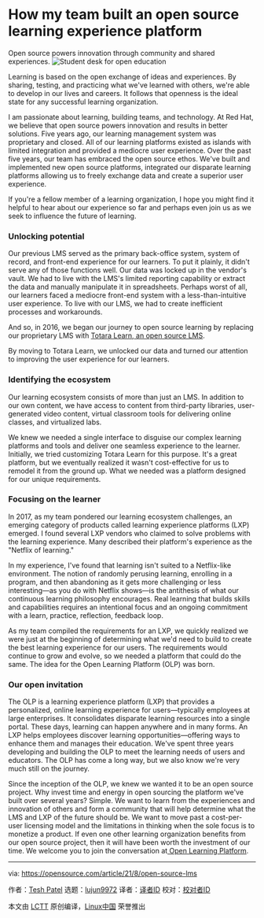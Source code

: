 [#]: subject: "How my team built an open source learning experience platform"
[#]: via: "https://opensource.com/article/21/8/open-source-lms"
[#]: author: "Tesh Patel https://opensource.com/users/tesh"
[#]: collector: "lujun9972"
[#]: translator: " "
[#]: reviewer: " "
[#]: publisher: " "
[#]: url: " "

How my team built an open source learning experience platform
======
Open source powers innovation through community and shared experiences.
![Student desk for open education][1]

Learning is based on the open exchange of ideas and experiences. By sharing, testing, and practicing what we've learned with others, we're able to develop in our lives and careers. It follows that openness is the ideal state for any successful learning organization. 

I am passionate about learning, building teams, and technology. At Red Hat, we believe that open source powers innovation and results in better solutions. Five years ago, our learning management system was proprietary and closed. All of our learning platforms existed as islands with limited integration and provided a mediocre user experience. Over the past five years, our team has embraced the open source ethos. We've built and implemented new open source platforms, integrated our disparate learning platforms allowing us to freely exchange data and create a superior user experience.

If you're a fellow member of a learning organization, I hope you might find it helpful to hear about our experience so far and perhaps even join us as we seek to influence the future of learning. 

### Unlocking potential

Our previous LMS served as the primary back-office system, system of record, and front-end experience for our learners. To put it plainly, it didn't serve any of those functions well. Our data was locked up in the vendor's vault. We had to live with the LMS's limited reporting capability or extract the data and manually manipulate it in spreadsheets. Perhaps worst of all, our learners faced a mediocre front-end system with a less-than-intuitive user experience. To live with our LMS, we had to create inefficient processes and workarounds.

And so, in 2016, we began our journey to open source learning by replacing our proprietary LMS with [Totara Learn, an open source LMS][2]. 

By moving to Totara Learn, we unlocked our data and turned our attention to improving the user experience for our learners. 

### Identifying the ecosystem

Our learning ecosystem consists of more than just an LMS. In addition to our own content, we have access to content from third-party libraries, user-generated video content, virtual classroom tools for delivering online classes, and virtualized labs.

We knew we needed a single interface to disguise our complex learning platforms and tools and deliver one seamless experience to the learner. Initially, we tried customizing Totara Learn for this purpose. It's a great platform, but we eventually realized it wasn't cost-effective for us to remodel it from the ground up. What we needed was a platform designed for our unique requirements.

### Focusing on the learner

In 2017, as my team pondered our learning ecosystem challenges, an emerging category of products called learning experience platforms (LXP) emerged. I found several LXP vendors who claimed to solve problems with the learning experience. Many described their platform's experience as the "Netflix of learning." 

In my experience, I've found that learning isn't suited to a Netflix-like environment. The notion of randomly perusing learning, enrolling in a program, and then abandoning as it gets more challenging or less interesting—as you do with Netflix shows—is the antithesis of what our continuous learning philosophy encourages. Real learning that builds skills and capabilities requires an intentional focus and an ongoing commitment with a learn, practice, reflection, feedback loop. 

As my team compiled the requirements for an LXP, we quickly realized we were just at the beginning of determining what we'd need to build to create the best learning experience for our users. The requirements would continue to grow and evolve, so we needed a platform that could do the same. The idea for the Open Learning Platform (OLP) was born.

### Our open invitation

The OLP is a learning experience platform (LXP) that provides a personalized, online learning experience for users—typically employees at large enterprises. It consolidates disparate learning resources into a single portal. These days, learning can happen anywhere and in many forms. An LXP helps employees discover learning opportunities—offering ways to enhance them and manages their education. We've spent three years developing and building the OLP to meet the learning needs of users and educators. The OLP has come a long way, but we also know we're very much still on the journey. 

Since the inception of the OLP, we knew we wanted it to be an open source project. Why invest time and energy in open sourcing the platform we've built over several years? Simple. We want to learn from the experiences and innovation of others and form a community that will help determine what the LMS and LXP of the future should be. We want to move past a cost-per-user licensing model and the limitations in thinking when the sole focus is to monetize a product. If even one other learning organization benefits from our open source project, then it will have been worth the investment of our time. We welcome you to join the conversation at[ Open Learning Platform][3].

--------------------------------------------------------------------------------

via: https://opensource.com/article/21/8/open-source-lms

作者：[Tesh Patel][a]
选题：[lujun9972][b]
译者：[译者ID](https://github.com/译者ID)
校对：[校对者ID](https://github.com/校对者ID)

本文由 [LCTT](https://github.com/LCTT/TranslateProject) 原创编译，[Linux中国](https://linux.cn/) 荣誉推出

[a]: https://opensource.com/users/tesh
[b]: https://github.com/lujun9972
[1]: https://opensource.com/sites/default/files/styles/image-full-size/public/lead-images/rh_003588_01_rd3os.combacktoschoolseriesgen_rh_032x_0.png?itok=cApG9aB4 (Student desk for open education)
[2]: https://github.com/totara
[3]: https://www.openlearningplatform.org/
